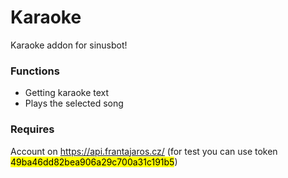 # Karaoke 
Karaoke addon for sinusbot!

### Functions

- Getting karaoke text
- Plays the selected song

### Requires
Account on https://api.frantajaros.cz/ (for test you can use token <mark>49ba46dd82bea906a29c700a31c191b5</mark>)
